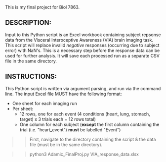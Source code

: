 This is my final project for Biol 7863. 

## DESCRIPTION: 
Input to this Python script is an Excel workbook containing subject repsonse data from the Visceral Interoceptive Awareness (VIA) brain imaging task.
This script will replace invalid *negative* responses (occurring due to subject error) with NaN's. This is a necessary step before the response data can be used for further analysis. It will save each processed run as a separate CSV file in the same directory. 

## INSTRUCTIONS: 
This Python script is written via argument parsing, and run via the command line. 
The input Excel file MUST have the following format: 

- One sheet for each imaging run
- Per sheet: 
  - 12 rows, one for each event (4 conditions (heart, lung, stomach, target) x 3 trials each = 12 rows total)
  - One column for each subject (**except** the first column containing the trial (i.e. "heart_event") **must** be labelled "Event") 

>> First, navigate to the directory containing the script & the data file (must be in the same directory). 

>> python3 Adamic_FinalProj.py VIA_response_data.xlsx
